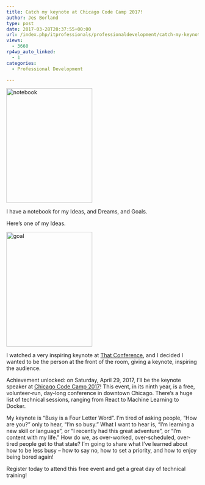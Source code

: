 ```yaml
---
title: Catch my keynote at Chicago Code Camp 2017!
author: Jes Borland
type: post
date: 2017-03-28T20:37:55+00:00
url: /index.php/itprofessionals/professionaldevelopment/catch-my-keynote-at-chicago-code-camp-2017/
views:
  - 3660
rp4wp_auto_linked:
  - 1
categories:
  - Professional Development

---
```

[<img class="aligncenter size-medium wp-image-8631" src="http://blogs.ltd.local/wp-content/uploads/2017/03/Notebook-225x300.jpg" alt="notebook" width="225" height="300" srcset="http://blogs.ltd.local/wp-content/uploads/2017/03/Notebook-225x300.jpg 225w, http://blogs.ltd.local/wp-content/uploads/2017/03/Notebook-768x1024.jpg 768w, http://blogs.ltd.local/wp-content/uploads/2017/03/Notebook.jpg 1512w" sizes="(max-width: 225px) 100vw, 225px" />][1]

I have a notebook for my Ideas, and Dreams, and Goals.

Here&#8217;s one of my Ideas.

[<img class="aligncenter size-medium wp-image-8632" src="http://blogs.ltd.local/wp-content/uploads/2017/03/Goal-225x300.jpg" alt="goal" width="225" height="300" srcset="http://blogs.ltd.local/wp-content/uploads/2017/03/Goal-225x300.jpg 225w, http://blogs.ltd.local/wp-content/uploads/2017/03/Goal-768x1024.jpg 768w, http://blogs.ltd.local/wp-content/uploads/2017/03/Goal.jpg 1512w" sizes="(max-width: 225px) 100vw, 225px" />][2]

I watched a very inspiring keynote at [That Conference][3], and I decided I wanted to be the person at the front of the room, giving a keynote, inspiring the audience.

Achievement unlocked: on Saturday, April 29, 2017, I&#8217;ll be the keynote speaker at [Chicago Code Camp 2017][4]! This event, in its ninth year, is a free, volunteer-run, day-long conference in downtown Chicago. There&#8217;s a huge list of technical sessions, ranging from React to Machine Learning to Docker.

My keynote is &#8220;Busy is a Four Letter Word&#8221;. I&#8217;m tired of asking people, &#8220;How are you?&#8221; only to hear, &#8220;I&#8217;m so busy.&#8221; What I want to hear is, &#8220;I&#8217;m learning a new skill or language&#8221;, or &#8220;I recently had this great adventure&#8221;, or &#8220;I&#8217;m content with my life.&#8221; How do we, as over-worked, over-scheduled, over-tired people get to that state? I&#8217;m going to share what I&#8217;ve learned about how to be less busy &#8211; how to say no, how to set a priority, and how to enjoy being bored again!

Register today to attend this free event and get a great day of technical training!

 [1]: http://blogs.ltd.local/wp-content/uploads/2017/03/Notebook.jpg
 [2]: http://blogs.ltd.local/wp-content/uploads/2017/03/Goal.jpg
 [3]: https://www.thatconference.com/
 [4]: https://www.chicagocodecamp.com/